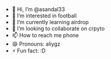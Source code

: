 - 👋 Hi, I’m @asandal33
- 👀 I’m interested in football
- 🌱 I’m currently learning airdrop
- 💞️ I’m looking to collaborate on crpyto
- 📫 How to reach me phone
- 😄 Pronouns: aliygz
- ⚡ Fun fact: :D

<!---
asandal33/asandal33 is a ✨ special ✨ repository because its `README.md` (this file) appears on your GitHub profile.
You can click the Preview link to take a look at your changes.
--->
